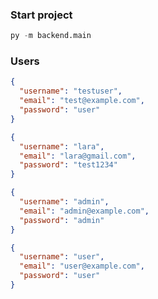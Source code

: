 ### Start project

```python
py -m backend.main
```

### Users

```json
{
  "username": "testuser",
  "email": "test@example.com",
  "password": "user"
}
```

```json
{
  "username": "lara",
  "email": "lara@gmail.com",
  "password": "test1234"
}
```

```json
{
  "username": "admin",
  "email": "admin@example.com",
  "password": "admin"
}
```

```json
{
  "username": "user",
  "email": "user@example.com",
  "password": "user"
}
```
